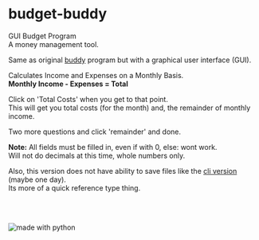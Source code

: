 # budget-buddy
GUI Budget Program    
A money management tool.  

Same as original [buddy](https://github.com/linuxlawson/buddy) program but with a graphical user interface (GUI).  

Calculates Income and Expenses on a Monthly Basis.  
**Monthly Income - Expenses = Total**  

Click on 'Total Costs' when you get to that point.  
This will get you total costs (for the month) and, the remainder of monthly income.

Two more questions and click 'remainder' and done.  

**Note:** All fields must be filled in, even if with 0, else: wont work.  
Will not do decimals at this time, whole numbers only.  

Also, this version does not have ability to save files like the [cli version](https://github.com/linuxlawson/buddy) (maybe one day).  
Its more of a quick reference type thing.

<br><br>

<img src="https://img.shields.io/badge/made%20with-python-blue.svg?style=flat-square" alt="made with python">
  
    


